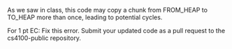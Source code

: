 As we saw in class, this code may copy a chunk from FROM_HEAP
to TO_HEAP more than once, leading to potential cycles.

For 1 pt EC: Fix this error. Submit your updated code as a pull
request to the cs4100-public repository.
